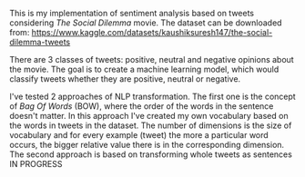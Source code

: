 This is my implementation of sentiment analysis based on tweets considering _The Social Dilemma_ movie. The dataset can be downloaded from: https://www.kaggle.com/datasets/kaushiksuresh147/the-social-dilemma-tweets

There are 3 classes of tweets: positive, neutral and negative opinions about the movie. The goal is to create a machine learning model, which would classify tweets whether they are positive, neutral or negative.

I've tested 2 approaches of NLP transformation. The first one is the concept of _Bag Of Words_ (BOW), where the order of the words in the sentence doesn't matter. In this approach I've created my own vocabulary based on the words in tweets in the dataset. The number of dimensions is the size of vocabulary and for every example (tweet) the more a particular word occurs, the bigger relative value there is in the corresponding dimension. The second approach is based on transforming whole tweets as sentences IN PROGRESS
